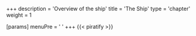 +++
description = 'Overview of the ship'
title = 'The Ship'
type = 'chapter'
weight = 1

[params]
  menuPre = '<i class="fa-fw fas fa-sailboat"></i> '
+++
{{< piratify >}}